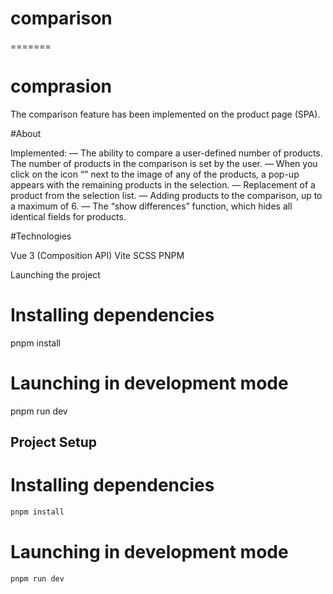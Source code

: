 
# comparison
=======
# comprasion

The comparison feature has been implemented on the product page (SPA).

#About

Implemented:
— The ability to compare a user-defined number of products. The number of products in the comparison is set by the user.
— When you click on the icon “” next to the image of any of the products, a pop-up appears with the remaining products in the selection.
— Replacement of a product from the selection list. 
— Adding products to the comparison, up to a maximum of 6.
— The “show differences” function, which hides all identical fields for products.

#Technologies

Vue 3 (Composition API)
Vite 
SCSS
PNPM

Launching the project

# Installing dependencies
pnpm install

# Launching in development mode
pnpm run dev


## Project Setup

# Installing dependencies
```sh
pnpm install
```

# Launching in development mode

```sh
pnpm run dev
```

